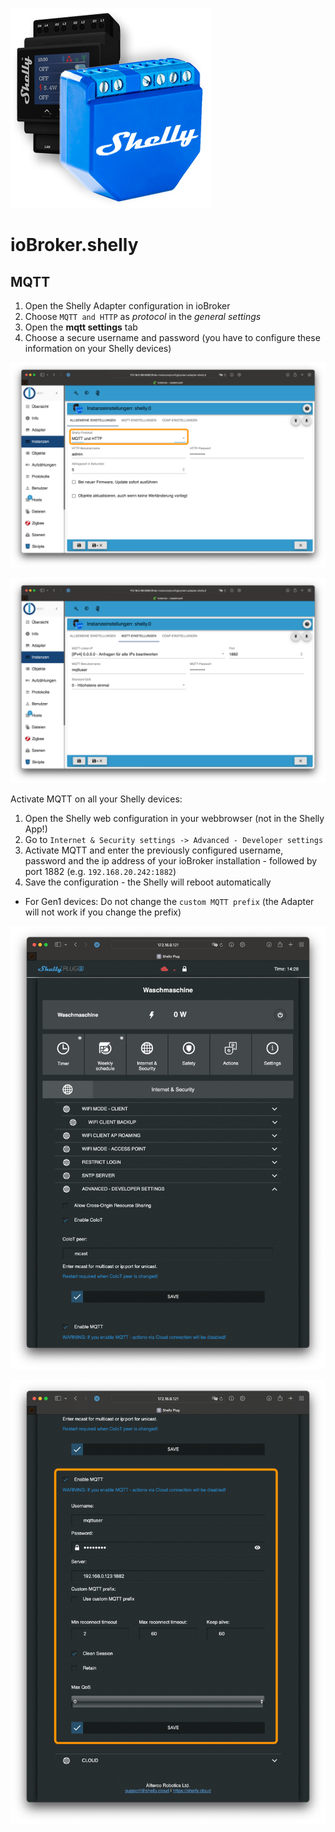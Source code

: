 ![Logo](../../admin/shelly.png)

# ioBroker.shelly

## MQTT

1. Open the Shelly Adapter configuration in ioBroker
2. Choose ```MQTT and HTTP``` as *protocol* in the *general settings*
3. Open the **mqtt settings** tab
4. Choose a secure username and password (you have to configure these information on your Shelly devices)

![iobroker_general](../iobroker_general_mqtt.png)

![iobroker_mqtt](../iobroker_mqtt.png)

Activate MQTT on all your Shelly devices:

1. Open the Shelly web configuration in your webbrowser (not in the Shelly App!)
2. Go to ```Internet & Security settings -> Advanced - Developer settings```
3. Activate MQTT and enter the previously configured username, password and the ip address of your ioBroker installation - followed by port 1882 (e.g. ```192.168.20.242:1882```)
4. Save the configuration - the Shelly will reboot automatically

- For Gen1 devices: Do not change the ```custom MQTT prefix``` (the Adapter will not work if you change the prefix)

![shelly_mqtt1](../shelly_mqtt1.png)

![shelly_mqtt2](../shelly_mqtt2.png)
